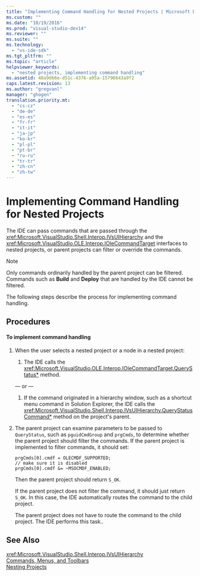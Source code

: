 ```yaml
---
title: "Implementing Command Handling for Nested Projects | Microsoft Docs"
ms.custom: ""
ms.date: "10/19/2016"
ms.prod: "visual-studio-dev14"
ms.reviewer: ""
ms.suite: ""
ms.technology: 
  - "vs-ide-sdk"
ms.tgt_pltfrm: ""
ms.topic: "article"
helpviewer_keywords: 
  - "nested projects, implementing command handling"
ms.assetid: 48a9d66e-d51c-4376-a95a-15796643a9f2
caps.latest.revision: 13
ms.author: "gregvanl"
manager: "ghogen"
translation.priority.mt: 
  - "cs-cz"
  - "de-de"
  - "es-es"
  - "fr-fr"
  - "it-it"
  - "ja-jp"
  - "ko-kr"
  - "pl-pl"
  - "pt-br"
  - "ru-ru"
  - "tr-tr"
  - "zh-cn"
  - "zh-tw"
---
```

# Implementing Command Handling for Nested Projects
The IDE can pass commands that are passed through the <xref:Microsoft.VisualStudio.Shell.Interop.IVsUIHierarchy> and the <xref:Microsoft.VisualStudio.OLE.Interop.IOleCommandTarget> interfaces to nested projects, or parent projects can filter or override the commands.  
  
> [!NOTE]
>  Only commands ordinarily handled by the parent project can be filtered. Commands such as **Build** and **Deploy** that are handled by the IDE cannot be filtered.  
  
 The following steps describe the process for implementing command handling.  
  
## Procedures  
  
#### To implement command handling  
  
1.  When the user selects a nested project or a node in a nested project:  
  
    1.  The IDE calls the <xref:Microsoft.VisualStudio.OLE.Interop.IOleCommandTarget.QueryStatus*> method.  
  
     — or —  
  
    1.  If the command originated in a hierarchy window, such as a shortcut menu command in Solution Explorer, the IDE calls the <xref:Microsoft.VisualStudio.Shell.Interop.IVsUIHierarchy.QueryStatusCommand*> method on the project's parent.  
  
2.  The parent project can examine parameters to be passed to `QueryStatus`, such as `pguidCmdGroup` and `prgCmds`, to determine whether the parent project should filter the commands. If the parent project is implemented to filter commands, it should set:  
  
    ```  
    prgCmds[0].cmdf = OLECMDF_SUPPORTED;  
    // make sure it is disabled  
    prgCmds[0].cmdf &= ~MSOCMDF_ENABLED;  
    ```  
  
     Then the parent project should return `S_OK`.  
  
     If the parent project does not filter the command, it should just return `S_OK`. In this case, the IDE automatically routes the command to the child project.  
  
     The parent project does not have to route the command to the child project. The IDE performs this task..  
  
## See Also  
 <xref:Microsoft.VisualStudio.Shell.Interop.IVsUIHierarchy>   
 [Commands, Menus, and Toolbars](../Topic/Commands,%20Menus,%20and%20Toolbars.md)   
 [Nesting Projects](../extensibility-internals/nesting-projects.md)